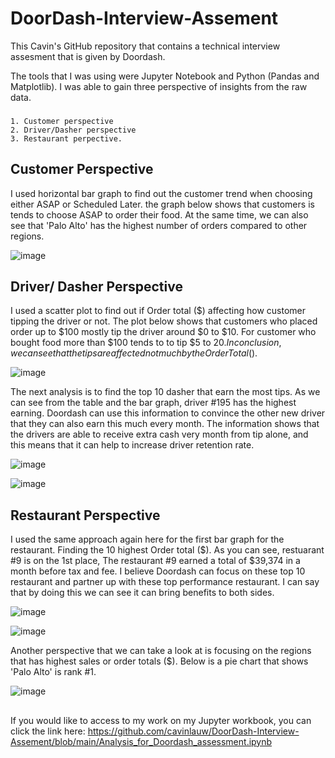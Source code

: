 # DoorDash-Interview-Assement
This Cavin's GitHub repository that contains a technical interview assesment that is given by Doordash.

The tools that I was using were Jupyter Notebook and Python (Pandas and Matplotlib). I was able to gain three perspective of insights from the raw data.
 ### 
    1. Customer perspective
    2. Driver/Dasher perspective
    3. Restaurant perpective.

## Customer Perspective

I used horizontal bar graph to find out the customer trend when choosing either ASAP or Scheduled Later. the graph below shows that customers is tends to choose ASAP to order their food. At the same time, we can also see that 'Palo Alto' has the highest number of orders compared to other regions.

![image](https://user-images.githubusercontent.com/117507435/200166754-3e05cc23-1b26-411e-b524-ca7b60a72bfb.png)


## Driver/ Dasher Perspective
 I used a scatter plot to find out if Order total ($) affecting how customer tipping the driver or not.
 The plot below shows that customers who placed order up to $100 mostly tip the driver around $0 to $10. For customer who bought food more than $100 tends to to tip $5 to $20. In conclusion, we can see that the tips are affected not much by the Order Total ($).
 
 ![image](https://user-images.githubusercontent.com/117507435/200164789-8d18e68a-9205-4190-81bc-02d97c1cfdf3.png)
 
 The next analysis is to find the top 10 dasher that earn the most tips. As we can see from the table and the bar graph, driver #195 has the highest earning. Doordash can use this information to convince the other new driver that they can also earn this much every month. The information shows that the drivers are able to receive extra cash very month from tip alone, and this means that it can help to increase driver retention rate.
 
 ![image](https://user-images.githubusercontent.com/117507435/200165565-2d1c86bd-ba6d-4525-8a21-d32d48dbce4c.png)
 
 ![image](https://user-images.githubusercontent.com/117507435/200166051-c5939552-ea5b-466e-b6f1-652b8e5864a9.png)

## Restaurant Perspective
I used the same approach again here for the first bar graph for the restaurant. Finding the 10 highest Order total ($).
As you can see, restuarant #9 is on the 1st place, The restaurant #9 earned a total of $39,374 in a month before tax and fee.
I believe Doordash can focus on these top 10 restaurant and partner up with these top performance restaurant. I can say that by doing this we can see it can bring benefits to both sides.

![image](https://user-images.githubusercontent.com/117507435/200166728-17ec2d0b-124f-4518-87ba-3477f7dc84fd.png)

![image](https://user-images.githubusercontent.com/117507435/200166737-f6bb5c5f-4a2d-44f9-a50f-3a7a80a93bec.png)

Another perspective that we can take a look at is focusing on the regions that has highest sales or order totals ($). Below is a pie chart that shows 'Palo Alto' is rank #1.

![image](https://user-images.githubusercontent.com/117507435/200166745-7213b231-1d13-4ac7-a8f1-338315f5dbb3.png)




##

If you would like to access to my work on my Jupyter workbook, you can click the link here:
https://github.com/cavinlauw/DoorDash-Interview-Assement/blob/main/Analysis_for_Doordash_assessment.ipynb
